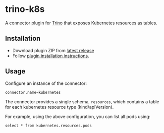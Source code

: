 # trino-k8s

A connector plugin for [Trino](https://trino.io) that exposes
Kubernetes resources as tables.

## Installation

- Download plugin ZIP from [latest release](https://github.com/ragnard/trino-k8s/releases/latest)
- Follow [plugin installation instructions](https://trino.io/docs/current/installation/plugins.html#installation).

## Usage

Configure an instance of the connector:

```kubernetes.properties
connector.name=kubernetes
```

The connector provides a single schema, `resources`, which contains a
table for each kubernetes resource type (kind/apiVersion).

For example, using the above configuration, you can list all pods using:

```
select * from kubernetes.resources.pods
```
